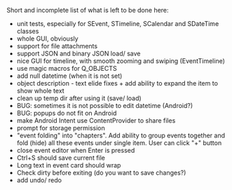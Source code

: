 Short and incomplete list of what is left to be done here:

- unit tests, especially for SEvent, STimeline, SCalendar and SDateTime classes
- whole GUI, obviously
- support for file attachments
- support JSON and binary JSON load/ save
- nice GUI for timeline, with smooth zooming and swiping (EventTimeline)
- use magic macros for Q_OBJECTS
- add null datetime (when it is not set)
- object description - text elide fixes + add ability to expand the item to show
  whole text
- clean up temp dir after using it (save/ load)
- BUG: sometimes it is not possible to edit datetime (Android?)
- BUG: popups do not fit on Android
- make Android Intent use ContentProvider to share files
- prompt for storage permission
- "event folding" into "chapters". Add ability to group events together
  and fold (hide) all these events under single item. User can click "+" button
- close event editor when Enter is pressed
- Ctrl+S should save current file
- Long text in event card should wrap
- Check dirty before exiting (do you want to save changes?)
- add undo/ redo
